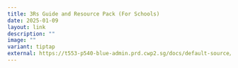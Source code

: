 ```yaml
---
title: 3Rs Guide and Resource Pack (For Schools)
date: 2025-01-09
layout: link
description: ""
image: ""
variant: tiptap
external: https://t553-p540-blue-admin.prd.cwp2.sg/docs/default-source/cgs/digital-resources-for-schools/3_guide-for-3rs-pack.zip
---
```

